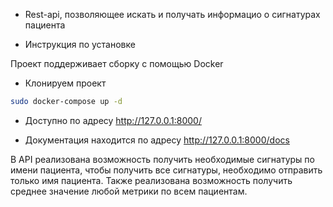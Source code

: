 * Rest-api, позволяющее искать и получать информацио о сигнатурах пациента

* Инструкция по установке

Проект поддерживает сборку с помощью Docker
* Клонируем проект
```bash
sudo docker-compose up -d
```

* Доступно по адресу http://127.0.0.1:8000/

* Документация находится по адресу http://127.0.0.1:8000/docs

В API реализована возможность получить необходимые сигнатуры по имени пациента, чтобы получить все сигнатуры, необходимо отправить только имя пациента. Также реализована возможность получить среднее значение любой метрики по всем пациентам.
